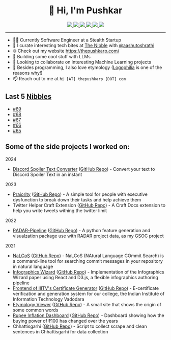 <h1 align="center">👋 Hi, I'm Pushkar</h1>

<p align="center">
  <a href="https://thepushkarp.com/">
    <img src="https://img.shields.io/badge/website-000000?style=for-the-badge&logo=About.me&logoColor=white">
  </a>
  <a href="https://blog.thepushkarp.com/">
    <img src="https://img.shields.io/badge/Pushkar's%20Blog-ff1a75?style=for-the-badge&logo=ghost&logoColor=white">
  <a/>
  <a href="https://nibbles.dev/">
    <img src="https://img.shields.io/badge/The%20Nibble-FF6719?style=for-the-badge&logo=substack&logoColor=white">
  <a/>
  <a href="https://github.com/thepushkarp">
    <img src="https://img.shields.io/badge/thepushkarp-171515?style=for-the-badge&logo=github&logoColor=white">
  <a/>
  <a href="https://twitter.com/thepushkarp">
    <img src="https://img.shields.io/badge/@thepushkarp-1DA1F2?style=for-the-badge&logo=twitter&logoColor=white">
  <a/>
  <a href="https://www.producthunt.com/@thepushkarp">
    <img src="https://img.shields.io/badge/@thepushkarp-da552f?style=for-the-badge&logo=producthunt&logoColor=white">
  <a/>
</p>

---

-   👩‍💻 Currently Software Engineer at a Stealth Startup
-   📰 I curate interesting tech bites at [The Nibble](https://nibbles.dev/) with [@aashutoshrathi](https://github.com/aashutoshrathi/)
-   🌐 Check out my website https://thepushkarp.com/
-   🥷 Building some cool stuff with LLMs
-   👀 Looking to collaborate on interesting Machine Learning projects
-   💬 Besides programming, I also love etymology ([Logophilia](https://logophilia.thinkific.com/) is one of the reasons why!)
-   📫 Reach out to me at `hi [AT] thepushkarp [DOT] com`

## Last 5 [Nibbles](https://nibbles.dev)
<!-- NIBBLE:START -->
- [#69](https://www.nibbles.dev/p/69)
- [#68](https://www.nibbles.dev/p/68)
- [#67](https://www.nibbles.dev/p/67)
- [#66](https://www.nibbles.dev/p/66)
- [#65](https://www.nibbles.dev/p/65)
<!-- NIBBLE:END -->

## Some of the side projects I worked on:

2024
- [Discord Spoiler Text Converter](https://discord-spoiler-text-converter.thepushkarp.com/) ([GitHub Repo](https://github.com/thepushkarp/discord-spoiler-text-converter)) - Convert your text to Discord Spoiler Text in an instant
  
2023
- [Praiority](https://devfolio.co/projects/praiority-0297) ([GitHub Repo](https://github.com/thepushkarp/praiority)) - A simple tool for people with executive dysfunction to break down their tasks and help achieve them
- Twitter Helper Craft Extension ([GitHub Repo](https://github.com/thepushkarp/craft-tweet-helper)) - A Craft Docs extension to help you write tweets withing the twitter limit

2022
- [RADAR-Pipeline](https://thepushkarp.github.io/RADAR-Base-GSoC-2022-Report/) ([GitHub Repo](https://github.com/RADAR-base/radarpipeline)) - A python feature generation and visualzation package use with RADAR project data, as my GSOC project

2021
- [NaLCoS](https://pypi.org/project/nalcos/) ([GitHub Repo](https://github.com/thepushkarp/nalcos)) - NaLCoS (NAtural Language COmmit Search) is a command-line tool for searching commit messages in your repository in natural language
- [Infographics Wizard](https://arxiv.org/pdf/2204.09904.pdf) ([GitHub Repo](https://github.com/tyagi-iiitv/infographics_generation)) - Implementation of the Infographics Wizard paper using React and D3.js, a flexible infographics authoring pipeline
- [Frontend of IIITV's Certificate Generator](https://mycertificatesgymkhana.iiitvadodara.ac.in/) ([GitHub Repo](https://github.com/thepushkarp/certificate-generator-frontend)) - E-certificate verification and generation system for our college, the Indian Institute of Information Technology Vadodara
- [Etymology Viewer](https://etymology.thepushkarp.com/) ([GitHub Repo](https://github.com/thepushkarp/etymology-viewer)) - A small site that shows the origin of some common words
- [Rupee Inflation Dashboard](https://rupee-inflation.thepushkarp.com/) ([GitHub Repo](https://github.com/thepushkarp/rupee-inflation-dashboard)) - Dashboard showing how the buying power of ₹100 has changed over the years
- Chhattisgarhi ([GitHub Repo](https://github.com/thepushkarp/chhattisgarhi)) - Script to collect scrape and clean sentences in Chhattisgarhi for data collection

